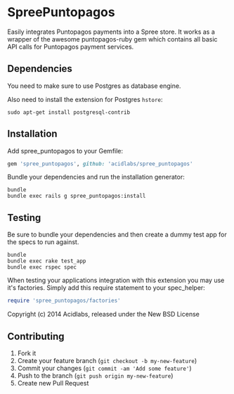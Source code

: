 SpreePuntopagos
================

Easily integrates Puntopagos payments into a Spree store. It works as a wrapper
of the awesome puntopagos-ruby gem which contains all basic API calls for Puntopagos payment
services.


Dependencies
------------
You need to make sure to use Postgres as database engine.

Also need to install the extension for Postgres `hstore`:

```shell
sudo apt-get install postgresql-contrib
```


Installation
------------

Add spree_puntopagos to your Gemfile:

```ruby
gem 'spree_puntopagos', github: 'acidlabs/spree_puntopagos'
```

Bundle your dependencies and run the installation generator:

```shell
bundle
bundle exec rails g spree_puntopagos:install
```

Testing
-------

Be sure to bundle your dependencies and then create a dummy test app for the specs to run against.

```shell
bundle
bundle exec rake test_app
bundle exec rspec spec
```

When testing your applications integration with this extension you may use it's factories.
Simply add this require statement to your spec_helper:

```ruby
require 'spree_puntopagos/factories'
```

Copyright (c) 2014 Acidlabs, released under the New BSD License


Contributing
------------

1. Fork it
2. Create your feature branch (`git checkout -b my-new-feature`)
3. Commit your changes (`git commit -am 'Add some feature'`)
4. Push to the branch (`git push origin my-new-feature`)
5. Create new Pull Request
